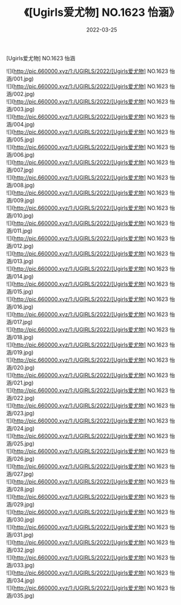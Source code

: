 ﻿---
layout: post
title:  《[Ugirls爱尤物] NO.1623 怡涵》
date:   2022-03-25
img: http://pic.660000.xyz/1:/UGIRLS/2022/[Ugirls爱尤物] NO.1623 怡涵/000.jpg
categories: [美女, 清纯, 唯美]
---

[Ugirls爱尤物] NO.1623 怡涵

 ![](http://pic.660000.xyz/1:/UGIRLS/2022/[Ugirls爱尤物] NO.1623 怡涵/001.jpg) <br>![](http://pic.660000.xyz/1:/UGIRLS/2022/[Ugirls爱尤物] NO.1623 怡涵/002.jpg) <br>![](http://pic.660000.xyz/1:/UGIRLS/2022/[Ugirls爱尤物] NO.1623 怡涵/003.jpg) <br>![](http://pic.660000.xyz/1:/UGIRLS/2022/[Ugirls爱尤物] NO.1623 怡涵/004.jpg) <br>![](http://pic.660000.xyz/1:/UGIRLS/2022/[Ugirls爱尤物] NO.1623 怡涵/005.jpg) <br>![](http://pic.660000.xyz/1:/UGIRLS/2022/[Ugirls爱尤物] NO.1623 怡涵/006.jpg) <br>![](http://pic.660000.xyz/1:/UGIRLS/2022/[Ugirls爱尤物] NO.1623 怡涵/007.jpg) <br>![](http://pic.660000.xyz/1:/UGIRLS/2022/[Ugirls爱尤物] NO.1623 怡涵/008.jpg) <br>![](http://pic.660000.xyz/1:/UGIRLS/2022/[Ugirls爱尤物] NO.1623 怡涵/009.jpg) <br>![](http://pic.660000.xyz/1:/UGIRLS/2022/[Ugirls爱尤物] NO.1623 怡涵/010.jpg) <br>![](http://pic.660000.xyz/1:/UGIRLS/2022/[Ugirls爱尤物] NO.1623 怡涵/011.jpg) <br>![](http://pic.660000.xyz/1:/UGIRLS/2022/[Ugirls爱尤物] NO.1623 怡涵/012.jpg) <br>![](http://pic.660000.xyz/1:/UGIRLS/2022/[Ugirls爱尤物] NO.1623 怡涵/013.jpg) <br>![](http://pic.660000.xyz/1:/UGIRLS/2022/[Ugirls爱尤物] NO.1623 怡涵/014.jpg) <br>![](http://pic.660000.xyz/1:/UGIRLS/2022/[Ugirls爱尤物] NO.1623 怡涵/015.jpg) <br>![](http://pic.660000.xyz/1:/UGIRLS/2022/[Ugirls爱尤物] NO.1623 怡涵/016.jpg) <br>![](http://pic.660000.xyz/1:/UGIRLS/2022/[Ugirls爱尤物] NO.1623 怡涵/017.jpg) <br>![](http://pic.660000.xyz/1:/UGIRLS/2022/[Ugirls爱尤物] NO.1623 怡涵/018.jpg) <br>![](http://pic.660000.xyz/1:/UGIRLS/2022/[Ugirls爱尤物] NO.1623 怡涵/019.jpg) <br>![](http://pic.660000.xyz/1:/UGIRLS/2022/[Ugirls爱尤物] NO.1623 怡涵/020.jpg) <br>![](http://pic.660000.xyz/1:/UGIRLS/2022/[Ugirls爱尤物] NO.1623 怡涵/021.jpg) <br>![](http://pic.660000.xyz/1:/UGIRLS/2022/[Ugirls爱尤物] NO.1623 怡涵/022.jpg) <br>![](http://pic.660000.xyz/1:/UGIRLS/2022/[Ugirls爱尤物] NO.1623 怡涵/023.jpg) <br>![](http://pic.660000.xyz/1:/UGIRLS/2022/[Ugirls爱尤物] NO.1623 怡涵/024.jpg) <br>![](http://pic.660000.xyz/1:/UGIRLS/2022/[Ugirls爱尤物] NO.1623 怡涵/025.jpg) <br>![](http://pic.660000.xyz/1:/UGIRLS/2022/[Ugirls爱尤物] NO.1623 怡涵/026.jpg) <br>![](http://pic.660000.xyz/1:/UGIRLS/2022/[Ugirls爱尤物] NO.1623 怡涵/027.jpg) <br>![](http://pic.660000.xyz/1:/UGIRLS/2022/[Ugirls爱尤物] NO.1623 怡涵/028.jpg) <br>![](http://pic.660000.xyz/1:/UGIRLS/2022/[Ugirls爱尤物] NO.1623 怡涵/029.jpg) <br>![](http://pic.660000.xyz/1:/UGIRLS/2022/[Ugirls爱尤物] NO.1623 怡涵/030.jpg) <br>![](http://pic.660000.xyz/1:/UGIRLS/2022/[Ugirls爱尤物] NO.1623 怡涵/031.jpg) <br>![](http://pic.660000.xyz/1:/UGIRLS/2022/[Ugirls爱尤物] NO.1623 怡涵/032.jpg) <br>![](http://pic.660000.xyz/1:/UGIRLS/2022/[Ugirls爱尤物] NO.1623 怡涵/033.jpg) <br>![](http://pic.660000.xyz/1:/UGIRLS/2022/[Ugirls爱尤物] NO.1623 怡涵/034.jpg) <br>![](http://pic.660000.xyz/1:/UGIRLS/2022/[Ugirls爱尤物] NO.1623 怡涵/035.jpg) <br>